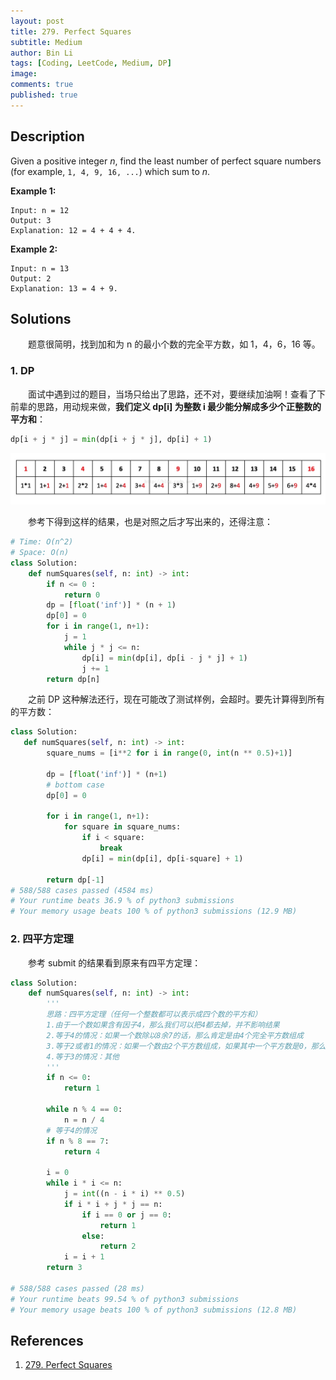 ```yaml
---
layout: post
title: 279. Perfect Squares
subtitle: Medium
author: Bin Li
tags: [Coding, LeetCode, Medium, DP]
image: 
comments: true
published: true
---
```


## Description

Given a positive integer *n*, find the least number of perfect square numbers (for example, `1, 4, 9, 16, ...`) which sum to *n*.

**Example 1:**

```
Input: n = 12
Output: 3 
Explanation: 12 = 4 + 4 + 4.
```

**Example 2:**

```
Input: n = 13
Output: 2
Explanation: 13 = 4 + 9.
```


## Solutions
　　题意很简明，找到加和为 n 的最小个数的完全平方数，如 1，4，6，16 等。

### 1. DP
　　面试中遇到过的题目，当场只给出了思路，还不对，要继续加油啊！查看了下前辈的思路，用动规来做，**我们定义 dp[i] 为整数 i 最少能分解成多少个正整数的平方和**：

```python
dp[i + j * j] = min(dp[i + j * j], dp[i] + 1)
```

<p align="center">
  <img width="" height="" src="/img/media/15621643227158.jpg">
</p>

　　参考下得到这样的结果，也是对照之后才写出来的，还得注意：

```python
# Time: O(n^2)
# Space: O(n)
class Solution:
    def numSquares(self, n: int) -> int:
        if n <= 0 :
            return 0
        dp = [float('inf')] * (n + 1)
        dp[0] = 0
        for i in range(1, n+1):
            j = 1
            while j * j <= n:
                dp[i] = min(dp[i], dp[i - j * j] + 1)
                j += 1
        return dp[n]
```

　　之前 DP 这种解法还行，现在可能改了测试样例，会超时。要先计算得到所有的平方数：


```python
class Solution:
   def numSquares(self, n: int) -> int:
        square_nums = [i**2 for i in range(0, int(n ** 0.5)+1)]
        
        dp = [float('inf')] * (n+1)
        # bottom case
        dp[0] = 0
        
        for i in range(1, n+1):
            for square in square_nums:
                if i < square:
                    break
                dp[i] = min(dp[i], dp[i-square] + 1)
        
        return dp[-1]
# 588/588 cases passed (4584 ms)
# Your runtime beats 36.9 % of python3 submissions
# Your memory usage beats 100 % of python3 submissions (12.9 MB)
```

### 2. 四平方定理
　　参考 submit 的结果看到原来有四平方定理：

```python
class Solution:
    def numSquares(self, n: int) -> int:
        '''
        思路：四平方定理（任何一个整数都可以表示成四个数的平方和）
        1.由于一个数如果含有因子4，那么我们可以把4都去掉，并不影响结果
        2.等于4的情况：如果一个数除以8余7的话，那么肯定是由4个完全平方数组成
        3.等于2或者1的情况：如果一个数由2个平方数组成，如果其中一个平方数是0，那么就是1，如果不是0，那就是2。
        4.等于3的情况：其他
        '''
        if n <= 0:
            return 1
        
        while n % 4 == 0:
            n = n / 4
        # 等于4的情况
        if n % 8 == 7:
            return 4
        
        i = 0
        while i * i <= n:
            j = int((n - i * i) ** 0.5)
            if i * i + j * j == n:
                if i == 0 or j == 0:
                    return 1
                else:
                    return 2
            i = i + 1
        return 3

# 588/588 cases passed (28 ms)
# Your runtime beats 99.54 % of python3 submissions
# Your memory usage beats 100 % of python3 submissions (12.8 MB)
```

## References
1. [279. Perfect Squares](https://leetcode.com/problems/perfect-squares/)
